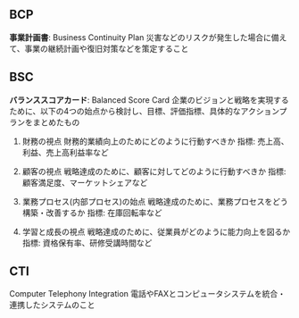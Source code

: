 ## BCP
**事業計画書**: Business Continuity Plan
災害などのリスクが発生した場合に備えて、事業の継続計画や復旧対策などを策定すること

## BSC
**バランススコアカード**: Balanced Score Card
企業のビジョンと戦略を実現するために、以下の4つの始点から検討し、目標、評価指標、具体的なアクションプランをまとめたもの
1. 財務の視点
財務的業績向上のためにどのように行動すべきか
指標: 売上高、利益、売上高利益率など

2. 顧客の視点
戦略達成のために、顧客に対してどのように行動すべきか
指標: 顧客満足度、マーケットシェアなど

3. 業務プロセス(内部プロセス)の始点
戦略達成のために、業務プロセスをどう構築・改善するか
指標: 在庫回転率など

4. 学習と成長の視点
戦略達成のために、従業員がどのように能力向上を図るか
指標: 資格保有率、研修受講時間など

## CTI
Computer Telephony Integration
電話やFAXとコンピュータシステムを統合・連携したシステムのこと

## 
